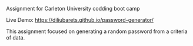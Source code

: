 Assignment for Carleton University codding boot camp 

Live Demo: https://diliubarets.github.io/password-generator/

This assignment focused on generating a random password from a criteria of data. 